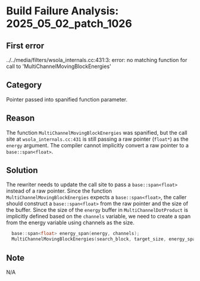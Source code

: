 # Build Failure Analysis: 2025_05_02_patch_1026

## First error

../../media/filters/wsola_internals.cc:431:3: error: no matching function for call to 'MultiChannelMovingBlockEnergies'

## Category
Pointer passed into spanified function parameter.

## Reason
The function `MultiChannelMovingBlockEnergies` was spanified, but the call site at `wsola_internals.cc:431` is still passing a raw pointer (`float*`) as the `energy` argument. The compiler cannot implicitly convert a raw pointer to a `base::span<float>`.

## Solution
The rewriter needs to update the call site to pass a `base::span<float>` instead of a raw pointer.  Since the function `MultiChannelMovingBlockEnergies` expects a `base::span<float>`, the caller should construct a `base::span<float>` from the raw pointer and the size of the buffer.  Since the size of the `energy` buffer in `MultiChannelDotProduct` is implicitly defined based on the `channels` variable, we need to create a span from the energy variable using channels as the size.

```c++
  base::span<float> energy_span(energy, channels);
  MultiChannelMovingBlockEnergies(search_block, target_size, energy_span);
```

## Note
N/A